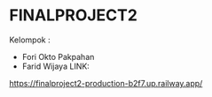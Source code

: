 # FINALPROJECT2
Kelompok :
- Fori Okto Pakpahan
- Farid Wijaya
LINK:

https://finalproject2-production-b2f7.up.railway.app/
